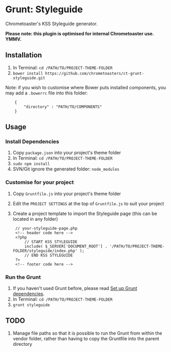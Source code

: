 # Grunt: Styleguide

Chrometoaster's KSS Styleguide generator.

__Please note: this plugin is optimised for internal Chrometoaster use. YMMV.__

## Installation

1. In Terminal: `cd /PATH/TO/PROJECT-THEME-FOLDER`
1. `bower install https://github.com/chrometoasters/ct-grunt-styleguide.git`

Note: if you wish to customise where Bower puts installed components, you may add a `.bowerrc` file into this folder:

        {
            "directory" : "PATH/TO/COMPONENTS"
        }

## Usage

### Install Dependencies

1. Copy `package.json` into your project's theme folder
1. In Terminal: `cd /PATH/TO/PROJECT-THEME-FOLDER`
1. `sudo npm install`
1. SVN/Git ignore the generated folder: `node_modules`

### Customise for your project

1. Copy `Gruntfile.js` into your project's theme folder
1. Edit the `PROJECT SETTINGS` at the top of `Gruntfile.js` to suit your project
1. Create a project template to import the Styleguide page (this can be located in any folder)

        // your-styleguide-page.php
        <!-- header code here -->
        <?php
            // START KSS STYLEGUIDE
            include( $_SERVER['DOCUMENT_ROOT'] . '/PATH/TO/PROJECT-THEME-FOLDER/styleguide/index.php' );
            // END KSS STYLEGUIDE
        ?>
        <!-- footer code here -->

### Run the Grunt

1. If you haven't used Grunt before, please read [Set up Grunt dependencies](https://github.com/chrometoasters/frontend-grunt-boilerplate#set-up-grunt-dependencies).
1. In Terminal: `cd /PATH/TO/PROJECT-THEME-FOLDER`
1. `grunt styleguide`

## TODO

1. Manage file paths so that it is possible to run the Grunt from within the vendor folder, rather than having to copy the Gruntfile into the parent directory
